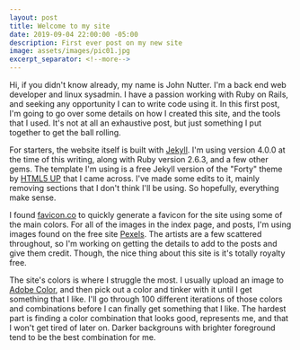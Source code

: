 ```yaml
---
layout: post
title: Welcome to my site
date: 2019-09-04 22:00:00 -05:00
description: First ever post on my new site
image: assets/images/pic01.jpg
excerpt_separator: <!--more-->
---
```


Hi, if you didn't know already, my name is John Nutter. I'm a back end web developer and linux sysadmin. I have a passion working with Ruby on Rails, and seeking any opportunity I can to write code using it. In this first post, I'm going to go over some details on how I created this site, and the tools that I used. It's not at all an exhaustive post, but just something I put together to get the ball rolling. 
<!--more-->

For starters, the website itself is built with [Jekyll](https://jekyllrb.com/). I'm using version 4.0.0 at the time of this writing, along with Ruby version 2.6.3, and a few other gems. The template I'm using is a free Jekyll version of the "Forty" theme by [HTML5 UP](https://html5up.net/) that I came across. I've made some edits to it, mainly removing sections that I don't think I'll be using. So hopefully, everything make sense.   

I found [favicon.co](https://favicon.io/favicon-generator/) to quickly generate a favicon for the site using some of the main colors. For all of the images in the index page, and posts, I'm using images found on the free site [Pexels](https://www.pexels.com/). The artists are a few scattered throughout, so I'm working on getting the details to add to the posts and give them credit. Though, the nice thing about this site is it's totally royalty free. 

The site's colors is where I struggle the most. I usually upload an image to [Adobe Color](https://color.adobe.com/), and then pick out a color and tinker with it until I get something that I like. I'll go through 100 different iterations of those colors and combinations before I can finally get something that I like. The hardest part is finding a color combination that looks good, represents me, and that I won't get tired of later on. Darker backgrouns with brighter foreground tend to be the best combination for me. 